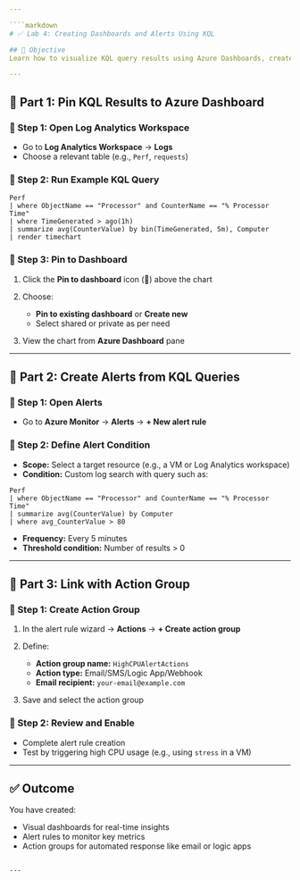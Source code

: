 ```yaml
---

````markdown
# ✅ Lab 4: Creating Dashboards and Alerts Using KQL

## 🎯 Objective
Learn how to visualize KQL query results using Azure Dashboards, create alerts based on KQL queries, and configure Action Groups for automated responses.

---
```


## 🧱 Part 1: Pin KQL Results to Azure Dashboard

### 🔹 Step 1: Open Log Analytics Workspace
- Go to **Log Analytics Workspace** → **Logs**
- Choose a relevant table (e.g., `Perf`, `requests`)

### 🔹 Step 2: Run Example KQL Query
```kql
Perf
| where ObjectName == "Processor" and CounterName == "% Processor Time"
| where TimeGenerated > ago(1h)
| summarize avg(CounterValue) by bin(TimeGenerated, 5m), Computer
| render timechart
````

### 🔹 Step 3: Pin to Dashboard

1. Click the **Pin to dashboard** icon (📌) above the chart
2. Choose:

   * **Pin to existing dashboard** or **Create new**
   * Select shared or private as per need
3. View the chart from **Azure Dashboard** pane

---

## 🚨 Part 2: Create Alerts from KQL Queries

### 🔹 Step 1: Open Alerts

* Go to **Azure Monitor** → **Alerts** → **+ New alert rule**

### 🔹 Step 2: Define Alert Condition

* **Scope:** Select a target resource (e.g., a VM or Log Analytics workspace)
* **Condition:** Custom log search with query such as:

```kql
Perf
| where ObjectName == "Processor" and CounterName == "% Processor Time"
| summarize avg(CounterValue) by Computer
| where avg_CounterValue > 80
```

* **Frequency:** Every 5 minutes
* **Threshold condition:** Number of results > 0

---

## 🔗 Part 3: Link with Action Group

### 🔹 Step 1: Create Action Group

1. In the alert rule wizard → **Actions** → **+ Create action group**
2. Define:

   * **Action group name:** `HighCPUAlertActions`
   * **Action type:** Email/SMS/Logic App/Webhook
   * **Email recipient:** `your-email@example.com`
3. Save and select the action group

### 🔹 Step 2: Review and Enable

* Complete alert rule creation
* Test by triggering high CPU usage (e.g., using `stress` in a VM)

---

## ✅ Outcome

You have created:

* Visual dashboards for real-time insights
* Alert rules to monitor key metrics
* Action groups for automated response like email or logic apps

```

---

```
